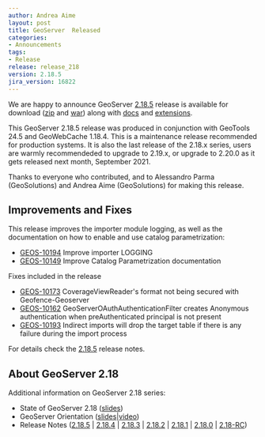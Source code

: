 ```yaml
---
author: Andrea Aime
layout: post
title: GeoServer  Released
categories:
- Announcements
tags:
- Release
release: release_218
version: 2.18.5 
jira_version: 16822
---
```


We are happy to announce GeoServer [2.18.5](/release/2.18.5/) release is available for download  ([zip](https://sourceforge.net/projects/geoserver/files/GeoServer/2.18.5/geoserver-2.18.5-bin.zip/download) and [war](https://sourceforge.net/projects/geoserver/files/GeoServer/2.18.5/geoserver-2.18.5-war.zip/download)) along with [docs](https://sourceforge.net/projects/geoserver/files/GeoServer/2.18.5/geoserver-2.18.5-htmldoc.zip/download) and [extensions](https://sourceforge.net/projects/geoserver/files/GeoServer/2.18.5/extensions/).

This GeoServer 2.18.5 release was produced in conjunction with GeoTools 24.5 and GeoWebCache 1.18.4. This is a maintenance release recommended for production systems. It is also the last release of the 2.18.x series, users are warmly recommendeded to upgrade to 2.19.x, or upgrade to 2.20.0 as it gets released next month, September 2021.

Thanks to everyone who contributed, and to Alessandro Parma (GeoSolutions) and Andrea Aime (GeoSolutions) for making this release.

## Improvements and Fixes

This release improves the importer module logging, as well as the documentation on how to enable and use catalog parametrization:

- [GEOS-10194](https://osgeo-org.atlassian.net/browse/GEOS-10194) Improve importer LOGGING
- [GEOS-10149](https://osgeo-org.atlassian.net/browse/GEOS-10149) Improve Catalog Parametrization documentation

Fixes included in the release

- [GEOS-10173](https://osgeo-org.atlassian.net/browse/GEOS-10173) CoverageViewReader's format not being secured with Geofence-Geoserver
- [GEOS-10162](https://osgeo-org.atlassian.net/browse/GEOS-10162) GeoServerOAuthAuthenticationFilter creates Anonymous authentication when preAuthenticated principal is not present
- [GEOS-10193](https://osgeo-org.atlassian.net/browse/GEOS-10193) Indirect imports will drop the target table if there is any failure during the import process

For details check the [2.18.5](https://osgeo-org.atlassian.net/secure/ReleaseNote.jspa?projectId=10000&version=16822) release notes.

## About GeoServer 2.18

Additional information on GeoServer 2.18 series:
  
  * State of GeoServer 2.18 ([slides](https://docs.google.com/presentation/d/1Q0pHRUcvucAuHDeZPoeDJG4UY5izwbqo8ZawUdk9xYM/edit?usp=sharing))
  * GeoServer Orientation
  ([slides](https://t.co/fvBTLMia6f?amp=1)|[video](https://youtu.be/bdkk5eVR674))
  * Release Notes
   ([2.18.5](https://osgeo-org.atlassian.net/secure/ReleaseNote.jspa?projectId=10000&version=16822)
  | [2.18.4](https://osgeo-org.atlassian.net/secure/ReleaseNote.jspa?projectId=10000&version=16819)
  | [2.18.3](https://osgeo-org.atlassian.net/secure/ReleaseNote.jspa?projectId=10000&version=16808)
  | [2.18.2](https://osgeo-org.atlassian.net/secure/ReleaseNote.jspa?projectId=10000&version=16803)
  | [2.18.1](https://osgeo-org.atlassian.net/secure/ReleaseNote.jspa?projectId=10000&version=16800)
  | [2.18.0](https://osgeo-org.atlassian.net/secure/ReleaseNote.jspa?projectId=10000&version=16796)
  | [2.18-RC](https://osgeo-org.atlassian.net/secure/ReleaseNote.jspa?projectId=10000&version=16783))

